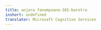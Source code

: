 ```yaml
---
title: anjara fanompoana-365-barotra
inshort: undefined
translator: Microsoft Cognitive Services
---
```




